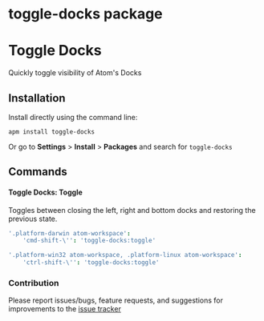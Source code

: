 # toggle-docks package


# Toggle Docks

Quickly toggle visibility of Atom's Docks


## Installation

Install directly using the command line:

```
apm install toggle-docks
```

Or go to __Settings__ > __Install__ > __Packages__ and search for `toggle-docks`

## Commands

#### Toggle Docks: Toggle

Toggles between closing the left, right and bottom docks and restoring the previous state.

```cson
'.platform-darwin atom-workspace':
    'cmd-shift-\'': 'toggle-docks:toggle'

'.platform-win32 atom-workspace, .platform-linux atom-workspace':
    'ctrl-shift-\'': 'toggle-docks:toggle'
```

### Contribution

Please report issues/bugs, feature requests, and suggestions for improvements to the [issue tracker](https://github.com/ibzzie/toggle-docks/issues)
